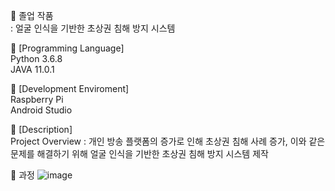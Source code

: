 
:book: 졸업 작품 <br/>
: 얼굴 인식을 기반한 초상권 침해 방지 시스템 

:round_pushpin: [Programming Language] <br/>
Python 3.6.8 <br/>
JAVA 11.0.1

:round_pushpin: [Development Enviroment] <br/>
Raspberry Pi <br/>
Android Studio

:round_pushpin: [Description] <br/>
Project Overview : 개인 방송 플랫폼의 증가로 인해 초상권 침해 사례 증가, 이와 같은 문제를 해결하기 위해 얼굴 인식을 기반한 초상권 침해 방지 시스템 제작 <br/>

:round_pushpin: 과정
![image](https://user-images.githubusercontent.com/102573192/210356161-e78fed26-8a45-40cb-9fe3-fac1acb6b48f.png)
